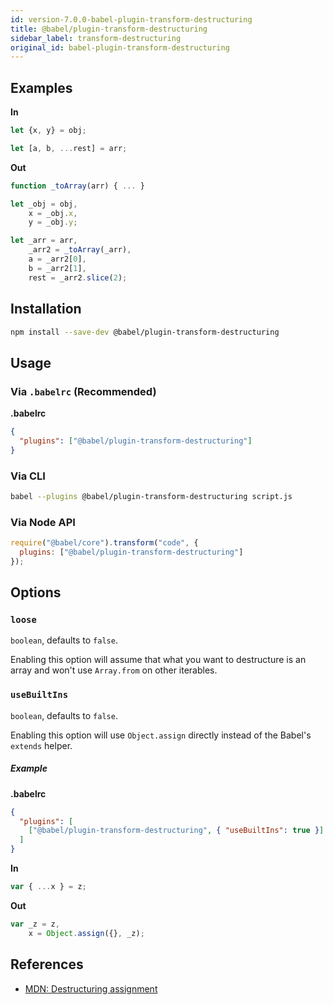 ```yaml
---
id: version-7.0.0-babel-plugin-transform-destructuring
title: @babel/plugin-transform-destructuring
sidebar_label: transform-destructuring
original_id: babel-plugin-transform-destructuring
---
```


## Examples

**In**

```javascript
let {x, y} = obj;

let [a, b, ...rest] = arr;
```

**Out**

```javascript
function _toArray(arr) { ... }

let _obj = obj,
    x = _obj.x,
    y = _obj.y;

let _arr = arr,
    _arr2 = _toArray(_arr),
    a = _arr2[0],
    b = _arr2[1],
    rest = _arr2.slice(2);
```

## Installation

```sh
npm install --save-dev @babel/plugin-transform-destructuring
```

## Usage

### Via `.babelrc` (Recommended)

**.babelrc**

```json
{
  "plugins": ["@babel/plugin-transform-destructuring"]
}
```

### Via CLI

```sh
babel --plugins @babel/plugin-transform-destructuring script.js
```

### Via Node API

```javascript
require("@babel/core").transform("code", {
  plugins: ["@babel/plugin-transform-destructuring"]
});
```

## Options

### `loose`

`boolean`, defaults to `false`.

Enabling this option will assume that what you want to destructure is an array and won't use `Array.from` on other iterables.

### `useBuiltIns`

`boolean`, defaults to `false`.

Enabling this option will use `Object.assign` directly instead of the Babel's `extends` helper.

##### Example

**.babelrc**

```json
{
  "plugins": [
    ["@babel/plugin-transform-destructuring", { "useBuiltIns": true }]
  ]
}
```

**In**

```js
var { ...x } = z;
```

**Out**

```js
var _z = z,
    x = Object.assign({}, _z);
```

## References

* [MDN: Destructuring assignment](https://developer.mozilla.org/en-US/docs/Web/JavaScript/Reference/Operators/Destructuring_assignment)


